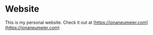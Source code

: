 # Website

This is my personal website. Check it out at [https://jonaneumeier.com](https://jonaneumeier.com)
